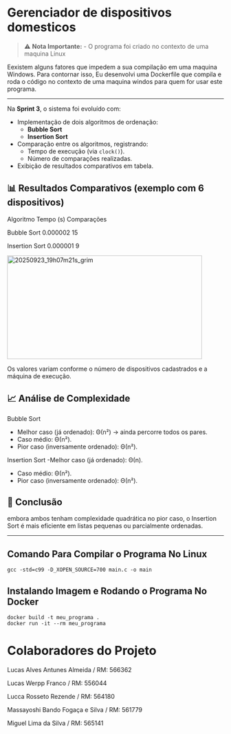 # Gerenciador de dispositivos domesticos

> ⚠️ **Nota Importante:** - O programa foi criado no contexto de uma maquina Linux 

Eexistem alguns fatores que impedem a sua compilação em uma maquina Windows. Para contornar isso, Eu desenvolvi uma Dockerfile que compila e roda o código no contexto de uma maquina windos para quem for usar este programa.

---

Na **Sprint 3**, o sistema foi evoluído com:
- Implementação de dois algoritmos de ordenação:
  - **Bubble Sort**
  - **Insertion Sort**
- Comparação entre os algoritmos, registrando:
  - Tempo de execução (via `clock()`).
  - Número de comparações realizadas.
- Exibição de resultados comparativos em tabela.

## 📊 Resultados Comparativos (exemplo com 6 dispositivos)
Algoritmo	Tempo (s)	Comparações

Bubble Sort	0.000002	15

Insertion Sort	0.000001	9

<img width="453" height="241" alt="20250923_19h07m21s_grim" src="https://github.com/user-attachments/assets/06f7ea29-20d7-4e42-87a5-acd66c11256d" />

Os valores variam conforme o número de dispositivos cadastrados e a máquina de execução.

## 📈 Análise de Complexidade
Bubble Sort

- Melhor caso (já ordenado): Θ(n²) → ainda percorre todos os pares.
- Caso médio: Θ(n²).
- Pior caso (inversamente ordenado): Θ(n²).

Insertion Sort
-Melhor caso (já ordenado): Θ(n).
- Caso médio: Θ(n²).
- Pior caso (inversamente ordenado): Θ(n²).

## 📌 Conclusão
embora ambos tenham complexidade quadrática no pior caso, o Insertion Sort é mais eficiente em listas pequenas ou parcialmente ordenadas.

---

## Comando Para Compilar o Programa No Linux

```
gcc -std=c99 -D_XOPEN_SOURCE=700 main.c -o main
```

## Instalando Imagem e Rodando o Programa No Docker

```
docker build -t meu_programa .
docker run -it --rm meu_programa
```

# Colaboradores do Projeto

  Lucas Alves Antunes Almeida / RM: 566362 

  Lucas Werpp Franco / RM: 556044 

  Lucca Rosseto Rezende / RM: 564180 

  Massayoshi Bando Fogaça e Silva / RM: 561779 

  Miguel Lima da Silva / RM: 565141

